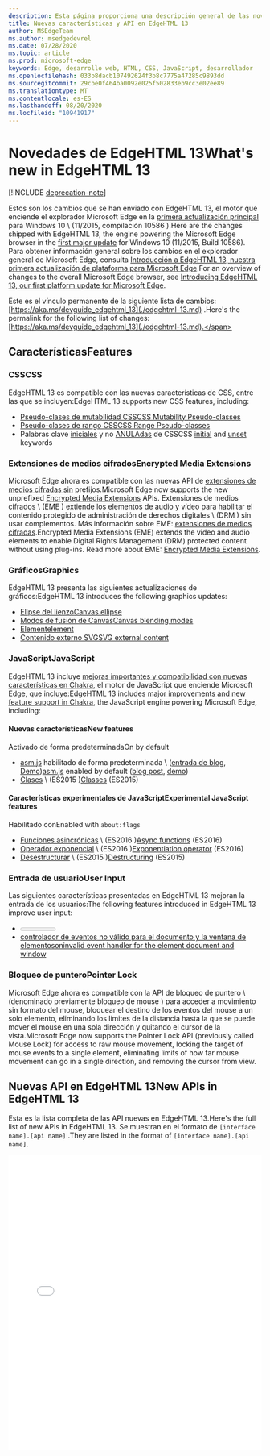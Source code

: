 ```yaml
---
description: Esta página proporciona una descripción general de las novedades de EdgeHTML 13.
title: Nuevas características y API en EdgeHTML 13
author: MSEdgeTeam
ms.author: msedgedevrel
ms.date: 07/28/2020
ms.topic: article
ms.prod: microsoft-edge
keywords: Edge, desarrollo web, HTML, CSS, JavaScript, desarrollador
ms.openlocfilehash: 033b8dacb107492624f3b8c7775a47285c9893dd
ms.sourcegitcommit: 29cbe0f464ba0092e025f502833eb9cc3e02ee89
ms.translationtype: MT
ms.contentlocale: es-ES
ms.lasthandoff: 08/20/2020
ms.locfileid: "10941917"
---
```

# <span data-ttu-id="f3067-104">Novedades de EdgeHTML 13</span><span class="sxs-lookup"><span data-stu-id="f3067-104">What's new in EdgeHTML 13</span></span>  

[!INCLUDE [deprecation-note](../../includes/legacy-edge-note.md)]  

<span data-ttu-id="f3067-105">Estos son los cambios que se han enviado con EdgeHTML 13, el motor que enciende el explorador Microsoft Edge en la [primera actualización principal](https://blogs.windows.com/windowsexperience/2015/11/12) para Windows 10 \ (11/2015, compilación 10586 \).</span><span class="sxs-lookup"><span data-stu-id="f3067-105">Here are the changes shipped with EdgeHTML 13, the engine powering the Microsoft Edge browser in the [first major update](https://blogs.windows.com/windowsexperience/2015/11/12) for Windows 10 \(11/2015, Build 10586\).</span></span>  <span data-ttu-id="f3067-106">Para obtener información general sobre los cambios en el explorador general de Microsoft Edge, consulta [Introducción a EdgeHTML 13, nuestra primera actualización de plataforma para Microsoft Edge](https://blogs.windows.com/msedgedev/2015/11/16).</span><span class="sxs-lookup"><span data-stu-id="f3067-106">For an overview of changes to the overall Microsoft Edge browser, see [Introducing EdgeHTML 13, our first platform update for Microsoft Edge](https://blogs.windows.com/msedgedev/2015/11/16).</span></span>  

<span data-ttu-id="f3067-107">Este es el vínculo permanente de la siguiente lista de cambios:  [https://aka.ms/devguide_edgehtml_13](./edgehtml-13.md) .</span><span class="sxs-lookup"><span data-stu-id="f3067-107">Here's the permalink for the following list of changes:  [https://aka.ms/devguide_edgehtml_13](./edgehtml-13.md).</span></span>  

## <span data-ttu-id="f3067-108">Características</span><span class="sxs-lookup"><span data-stu-id="f3067-108">Features</span></span>  

### <span data-ttu-id="f3067-109">CSS</span><span class="sxs-lookup"><span data-stu-id="f3067-109">CSS</span></span>  

<span data-ttu-id="f3067-110">EdgeHTML 13 es compatible con las nuevas características de CSS, entre las que se incluyen:</span><span class="sxs-lookup"><span data-stu-id="f3067-110">EdgeHTML 13 supports new CSS features, including:</span></span>  

*   [<span data-ttu-id="f3067-111">Pseudo-clases de mutabilidad CSS</span><span class="sxs-lookup"><span data-stu-id="f3067-111">CSS Mutability Pseudo-classes</span></span>](https://developer.microsoft.com/microsoft-edge/platform/status/cssmutabilitypseudoclasses)  
*   [<span data-ttu-id="f3067-112">Pseudo-clases de rango CSS</span><span class="sxs-lookup"><span data-stu-id="f3067-112">CSS Range Pseudo-classes</span></span>](https://developer.microsoft.com/microsoft-edge/platform/status/cssrangepseudoclasses)  
*   <span data-ttu-id="f3067-113">Palabras clave [iniciales](https://developer.microsoft.com/microsoft-edge/platform/status/cssinitialvalue) y no [ANULAdas](https://developer.microsoft.com/microsoft-edge/platform/status/cssunsetvalue) de CSS</span><span class="sxs-lookup"><span data-stu-id="f3067-113">CSS [initial](https://developer.microsoft.com/microsoft-edge/platform/status/cssinitialvalue) and [unset](https://developer.microsoft.com/microsoft-edge/platform/status/cssunsetvalue) keywords</span></span>  

### <span data-ttu-id="f3067-114">Extensiones de medios cifrados</span><span class="sxs-lookup"><span data-stu-id="f3067-114">Encrypted Media Extensions</span></span>  

<span data-ttu-id="f3067-115">Microsoft Edge ahora es compatible con las nuevas API de [extensiones de medios cifradas sin](https://w3.org/TR/encrypted-media) prefijos.</span><span class="sxs-lookup"><span data-stu-id="f3067-115">Microsoft Edge now supports the new unprefixed [Encrypted Media Extensions](https://w3.org/TR/encrypted-media) APIs.</span></span>  <span data-ttu-id="f3067-116">Extensiones de medios cifrados \ (EME \) extiende los elementos de audio y vídeo para habilitar el contenido protegido de administración de derechos digitales \ (DRM \) sin usar complementos.  Más información sobre EME:  [extensiones de medios cifradas](https://developer.mozilla.org/docs/Web/API/Encrypted_Media_Extensions_API).</span><span class="sxs-lookup"><span data-stu-id="f3067-116">Encrypted Media Extensions \(EME\) extends the video and audio elements to enable Digital Rights Management \(DRM\) protected content without using plug-ins.  Read more about EME:  [Encrypted Media Extensions](https://developer.mozilla.org/docs/Web/API/Encrypted_Media_Extensions_API).</span></span>  

### <span data-ttu-id="f3067-117">Gráficos</span><span class="sxs-lookup"><span data-stu-id="f3067-117">Graphics</span></span>  

<span data-ttu-id="f3067-118">EdgeHTML 13 presenta las siguientes actualizaciones de gráficos:</span><span class="sxs-lookup"><span data-stu-id="f3067-118">EdgeHTML 13 introduces the following graphics updates:</span></span>  

*   [<span data-ttu-id="f3067-119">Elipse del lienzo</span><span class="sxs-lookup"><span data-stu-id="f3067-119">Canvas ellipse</span></span>](https://developer.microsoft.com/microsoft-edge/platform/status/canvas2dellipse)  
*   [<span data-ttu-id="f3067-120">Modos de fusión de Canvas</span><span class="sxs-lookup"><span data-stu-id="f3067-120">Canvas blending modes</span></span>](https://developer.microsoft.com/microsoft-edge/platform/status/compositingandblendingincanvas2d)  
*   [<picture> <span data-ttu-id="f3067-121">Element</span><span class="sxs-lookup"><span data-stu-id="f3067-121">element</span></span>](https://developer.microsoft.com/microsoft-edge/platform/status/pictureelement)  
*   [<span data-ttu-id="f3067-122">Contenido externo SVG</span><span class="sxs-lookup"><span data-stu-id="f3067-122">SVG external content</span></span>](https://developer.microsoft.com/microsoft-edge/platform/status/svgexternalcontent)  

### <span data-ttu-id="f3067-123">JavaScript</span><span class="sxs-lookup"><span data-stu-id="f3067-123">JavaScript</span></span>  

<span data-ttu-id="f3067-124">EdgeHTML 13 incluye [mejoras importantes y compatibilidad con nuevas características en Chakra](https://blogs.windows.com/msedgedev/2015/09/30), el motor de JavaScript que enciende Microsoft Edge, que incluye:</span><span class="sxs-lookup"><span data-stu-id="f3067-124">EdgeHTML 13 includes [major improvements and new feature support in Chakra](https://blogs.windows.com/msedgedev/2015/09/30), the JavaScript engine powering Microsoft Edge, including:</span></span>  

#### <span data-ttu-id="f3067-125">Nuevas características</span><span class="sxs-lookup"><span data-stu-id="f3067-125">New features</span></span>  

<span data-ttu-id="f3067-126">Activado de forma predeterminada</span><span class="sxs-lookup"><span data-stu-id="f3067-126">On by default</span></span>  

*   <span data-ttu-id="f3067-127">[asm.js](https://developer.microsoft.com/microsoft-edge/platform/status/asmjs/?q=asm.js) habilitado de forma predeterminada \ ([entrada de blog](https://blogs.windows.com/msedgedev/2015/11/10), [Demo](https://dev.windows.com/microsoft-edge/testdrive/demos/chess)\)</span><span class="sxs-lookup"><span data-stu-id="f3067-127">[asm.js](https://developer.microsoft.com/microsoft-edge/platform/status/asmjs/?q=asm.js) enabled by default \([blog post](https://blogs.windows.com/msedgedev/2015/11/10), [demo](https://dev.windows.com/microsoft-edge/testdrive/demos/chess)\)</span></span>  
*   <span data-ttu-id="f3067-128">[Clases](https://developer.microsoft.com/microsoft-edge/platform/status/asmjs/?q=classes) \ (ES2015 \)</span><span class="sxs-lookup"><span data-stu-id="f3067-128">[Classes](https://developer.microsoft.com/microsoft-edge/platform/status/asmjs/?q=classes) \(ES2015\)</span></span>  

#### <span data-ttu-id="f3067-129">Características experimentales de JavaScript</span><span class="sxs-lookup"><span data-stu-id="f3067-129">Experimental JavaScript features</span></span>  

<span data-ttu-id="f3067-130">Habilitado con</span><span class="sxs-lookup"><span data-stu-id="f3067-130">Enabled with</span></span> `about:flags`  

*   <span data-ttu-id="f3067-131">[Funciones asincrónicas](https://developer.microsoft.com/microsoft-edge/platform/status/asyncfunctions/?q=async%20functions) \ (ES2016 \)</span><span class="sxs-lookup"><span data-stu-id="f3067-131">[Async functions](https://developer.microsoft.com/microsoft-edge/platform/status/asyncfunctions/?q=async%20functions) \(ES2016\)</span></span>  
*   <span data-ttu-id="f3067-132">[Operador exponencial](https://developer.microsoft.com/microsoft-edge/platform/status/exponentiationoperatores2016/?q=exponentiation%20operator) \ (ES2016 \)</span><span class="sxs-lookup"><span data-stu-id="f3067-132">[Exponentiation operator](https://developer.microsoft.com/microsoft-edge/platform/status/exponentiationoperatores2016/?q=exponentiation%20operator) \(ES2016\)</span></span>  
*   <span data-ttu-id="f3067-133">[Desestructurar](https://developer.microsoft.com/microsoft-edge/platform/status/destructuringES2015/?q=destructuring) \ (ES2015 \)</span><span class="sxs-lookup"><span data-stu-id="f3067-133">[Destructuring](https://developer.microsoft.com/microsoft-edge/platform/status/destructuringES2015/?q=destructuring) \(ES2015\)</span></span>  

### <span data-ttu-id="f3067-134">Entrada de usuario</span><span class="sxs-lookup"><span data-stu-id="f3067-134">User Input</span></span>  

<span data-ttu-id="f3067-135">Las siguientes características presentadas en EdgeHTML 13 mejoran la entrada de los usuarios:</span><span class="sxs-lookup"><span data-stu-id="f3067-135">The following features introduced in EdgeHTML 13 improve user input:</span></span>  

*   [<meter> <span data-ttu-id="f3067-136">Element</span><span class="sxs-lookup"><span data-stu-id="f3067-136">element</span></span>](https://developer.microsoft.com/microsoft-edge/platform/status/meterelement)  
*   [<span data-ttu-id="f3067-137">controlador de eventos no válido para el documento y la ventana de elementos</span><span class="sxs-lookup"><span data-stu-id="f3067-137">oninvalid event handler for the element document and window</span></span>](https://developer.microsoft.com/microsoft-edge/platform/status/oninvalideventhandler)  

### <span data-ttu-id="f3067-138">Bloqueo de puntero</span><span class="sxs-lookup"><span data-stu-id="f3067-138">Pointer Lock</span></span>  

<span data-ttu-id="f3067-139">Microsoft Edge ahora es compatible con la API de bloqueo de puntero \ (denominado previamente bloqueo de mouse \) para acceder a movimiento sin formato del mouse, bloquear el destino de los eventos del mouse a un solo elemento, eliminando los límites de la distancia hasta la que se puede mover el mouse en una sola dirección y quitando el cursor de la vista.</span><span class="sxs-lookup"><span data-stu-id="f3067-139">Microsoft Edge now supports the Pointer Lock API \(previously called Mouse Lock\) for access to raw mouse movement, locking the target of mouse events to a single element, eliminating limits of how far mouse movement can go in a single direction, and removing the cursor from view.</span></span>  

## <span data-ttu-id="f3067-140">Nuevas API en EdgeHTML 13</span><span class="sxs-lookup"><span data-stu-id="f3067-140">New APIs in EdgeHTML 13</span></span>  

<span data-ttu-id="f3067-141">Esta es la lista completa de las API nuevas en EdgeHTML 13.</span><span class="sxs-lookup"><span data-stu-id="f3067-141">Here's the full list of new APIs in EdgeHTML 13.</span></span>  <span data-ttu-id="f3067-142">Se muestran en el formato de `[interface name].[api name]` .</span><span class="sxs-lookup"><span data-stu-id="f3067-142">They are listed in the format of `[interface name].[api name]`.</span></span>  

<iframe height='584' scrolling='no' title='<span data-ttu-id="f3067-143">Nuevas API en EdgeHTML 13</span><span class="sxs-lookup"><span data-stu-id="f3067-143">New APIs in EdgeHTML 13</span></span>' src='//codepen.io/MicrosoftEdgeDocumentation/embed/vmzxEY/?height=584&theme-id=23761&default-tab=result&embed-version=2' frameborder='no' allowtransparency='true' allowfullscreen='true' style='width:  100%;'><span data-ttu-id="f3067-144">Consulta las <a href='https://codepen.io/MicrosoftEdgeDocumentation/pen/vmzxEY/'> nuevas API de Pen en EdgeHTML 13 de </a> docs Edge ( <a href='http://codepen.io/MicrosoftEdgeDocumentation'> @MicrosoftEdgeDocumentation </a> ) en <a href='http://codepen.io'> CodePen </a> .</span><span class="sxs-lookup"><span data-stu-id="f3067-144">See the Pen <a href='https://codepen.io/MicrosoftEdgeDocumentation/pen/vmzxEY/'>New APIs in EdgeHTML 13</a> by Microsoft Edge Docs (<a href='http://codepen.io/MicrosoftEdgeDocumentation'>@MicrosoftEdgeDocumentation</a>) on <a href='http://codepen.io'>CodePen</a>.</span></span></iframe>  
